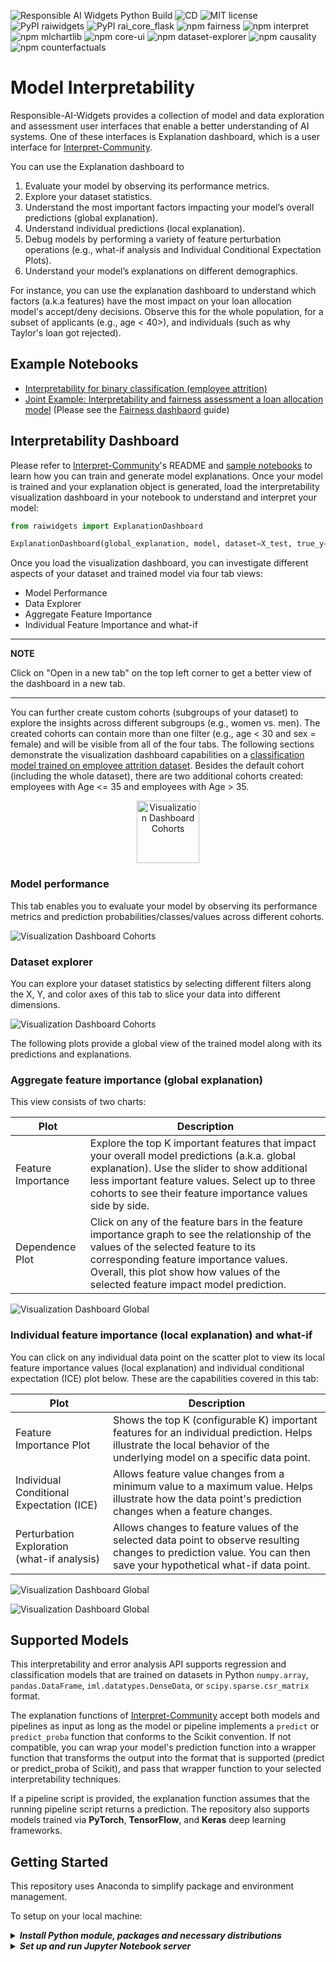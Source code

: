 ![Responsible AI Widgets Python Build](https://github.com/microsoft/responsible-ai-widgets/workflows/Responsible%20AI%20Widgets/badge.svg) ![CD](https://github.com/microsoft/responsible-ai-widgets/workflows/CD/badge.svg) ![MIT license](https://img.shields.io/badge/License-MIT-blue.svg) ![PyPI raiwidgets](https://img.shields.io/pypi/v/raiwidgets?color=blue) ![PyPI rai_core_flask](https://img.shields.io/pypi/v/rai_core_flask?color=blue) ![npm fairness](https://img.shields.io/npm/v/@responsible-ai/fairness?label=npm%20%40responsible-ai%2Ffairness) ![npm interpret](https://img.shields.io/npm/v/@responsible-ai/interpret?label=npm%20%40responsible-ai%2Finterpret) ![npm mlchartlib](https://img.shields.io/npm/v/@responsible-ai/mlchartlib?label=npm%20%40responsible-ai%2Fmlchartlib) ![npm core-ui](https://img.shields.io/npm/v/@responsible-ai/core-ui?label=npm%20%40responsible-ai%2Fcore-ui) ![npm dataset-explorer](https://img.shields.io/npm/v/@responsible-ai/dataset-explorer?label=npm%20%40responsible-ai%2Fdataset-explorer) ![npm causality](https://img.shields.io/npm/v/@responsible-ai/causality?label=npm%20%40responsible-ai%2Fcausality) ![npm counterfactuals](https://img.shields.io/npm/v/@responsible-ai/counterfactuals?label=npm%20%40responsible-ai%2Fcounterfactuals)

# Model Interpretability

Responsible-AI-Widgets provides a collection of model and data exploration and assessment user interfaces that enable a better understanding of AI systems. One of these interfaces is Explanation dashboard, which is a user interface for [Interpret-Community](https://github.com/interpretml/interpret-community).

You can use the Explanation dashboard to

1. Evaluate your model by observing its performance metrics.
2. Explore your dataset statistics.
3. Understand the most important factors impacting your model’s overall predictions (global explanation).
4. Understand individual predictions (local explanation).
5. Debug models by performing a variety of feature perturbation operations (e.g., what-if analysis and Individual Conditional Expectation Plots).
6. Understand your model’s explanations on different demographics.

For instance, you can use the explanation dashboard to understand which factors (a.k.a features) have the most impact on your loan allocation model's accept/deny decisions. Observe this for the whole population, for a subset of applicants (e.g., age < 40>), and individuals (such as why Taylor's loan got rejected).

## Example Notebooks

- [Interpretability for binary classification (employee attrition)](https://github.com/microsoft/responsible-ai-widgets/blob/master/notebooks/individual-dashboards/explanation-dashboard/explanation-dashboard-employee-attrition.ipynb)
- [Joint Example: Interpretability and fairness assessment a loan allocation model](https://github.com/microsoft/responsible-ai-widgets/blob/master/notebooks/individual-dashboards/fairness-explanation-dashboard-loan-allocation.ipynb) (Please see the [Fairness dashbaord](./fairness-dashboard-README.md) guide)

<a name="interpretability dashboard"></a>

## Interpretability Dashboard

Please refer to [Interpret-Community](https://github.com/interpretml/interpret-community)'s README and [sample notebooks](https://github.com/interpretml/interpret-community/tree/master/notebooks) to learn how you can train and generate model explanations. Once your model is trained and your explanation object is generated, load the interpretability visualization dashboard in your notebook to understand and interpret your model:

```python
from raiwidgets import ExplanationDashboard

ExplanationDashboard(global_explanation, model, dataset=X_test, true_y=y_test)
```

Once you load the visualization dashboard, you can investigate different aspects of your dataset and trained model via four tab views:

- Model Performance
- Data Explorer
- Aggregate Feature Importance
- Individual Feature Importance and what-if

---

**NOTE**

Click on "Open in a new tab" on the top left corner to get a better view of the dashboard in a new tab.

---

You can further create custom cohorts (subgroups of your dataset) to explore the insights across different subgroups (e.g., women vs. men). The created cohorts can contain more than one filter (e.g., age < 30 and sex = female) and will be visible from all of the four tabs. The following sections demonstrate the visualization dashboard capabilities on a [classification model trained on employee attrition dataset](https://github.com/microsoft/responsible-ai-widgets/blob/master/notebooks/interpretability-dashboard-employee-attrition.ipynb). Besides the default cohort (including the whole dataset), there are two additional cohorts created: employees with Age <= 35 and employees with Age > 35.

<p align="center">
<img src="./img/Interpretability-Cohorts.png" alt="Visualization Dashboard Cohorts" width="100"/>

</p>

### Model performance

This tab enables you to evaluate your model by observing its performance metrics and prediction probabilities/classes/values across different cohorts.

![Visualization Dashboard Cohorts](./img/Interpretability-ModelPerformance.png)

### Dataset explorer

You can explore your dataset statistics by selecting different filters along the X, Y, and color axes of this tab to slice your data into different dimensions.

![Visualization Dashboard Cohorts](./img/Interpretability-DatasetExplorer.png)

The following plots provide a global view of the trained model along with its predictions and explanations.

### Aggregate feature importance (global explanation)

This view consists of two charts:

| Plot               | Description                                                                                                                                                                                                                                                        |
| ------------------ | ------------------------------------------------------------------------------------------------------------------------------------------------------------------------------------------------------------------------------------------------------------------ |
| Feature Importance | Explore the top K important features that impact your overall model predictions (a.k.a. global explanation). Use the slider to show additional less important feature values. Select up to three cohorts to see their feature importance values side by side.      |
| Dependence Plot    | Click on any of the feature bars in the feature importance graph to see the relationship of the values of the selected feature to its corresponding feature importance values. Overall, this plot show how values of the selected feature impact model prediction. |

![Visualization Dashboard Global](./img/Interpretability-GlobalExplanation.png)

### Individual feature importance (local explanation) and what-if

You can click on any individual data point on the scatter plot to view its local feature importance values (local explanation) and individual conditional expectation (ICE) plot below. These are the capabilities covered in this tab:

| Plot                                        | Description                                                                                                                                                             |
| ------------------------------------------- | ----------------------------------------------------------------------------------------------------------------------------------------------------------------------- |
| Feature Importance Plot                     | Shows the top K (configurable K) important features for an individual prediction. Helps illustrate the local behavior of the underlying model on a specific data point. |
| Individual Conditional Expectation (ICE)    | Allows feature value changes from a minimum value to a maximum value. Helps illustrate how the data point's prediction changes when a feature changes.                  |
| Perturbation Exploration (what-if analysis) | Allows changes to feature values of the selected data point to observe resulting changes to prediction value. You can then save your hypothetical what-if data point.   |

![Visualization Dashboard Global](./img/Interpretability-LocalExplanation.png)

![Visualization Dashboard Global](./img/Interpretability-WhatIf.gif)

<a name="error analysis dashboard "></a>

## Supported Models

This interpretability and error analysis API supports regression and classification models that are trained on datasets in Python `numpy.array`, `pandas.DataFrame`, `iml.datatypes.DenseData`, or `scipy.sparse.csr_matrix` format.

The explanation functions of [Interpret-Community](https://github.com/interpretml/interpret-community) accept both models and pipelines as input as long as the model or pipeline implements a `predict` or `predict_proba` function that conforms to the Scikit convention. If not compatible, you can wrap your model's prediction function into a wrapper function that transforms the output into the format that is supported (predict or predict_proba of Scikit), and pass that wrapper function to your selected interpretability techniques.

If a pipeline script is provided, the explanation function assumes that the running pipeline script returns a prediction. The repository also supports models trained via **PyTorch**, **TensorFlow**, and **Keras** deep learning frameworks.

<a name="getting started"></a>

## Getting Started

This repository uses Anaconda to simplify package and environment management.

To setup on your local machine:

<details><summary><strong><em>Install Python module, packages and necessary distributions</em></strong></summary>

```
pip install raiwidgets
```

If you intend to run repository tests:

```
pip install -r requirements.txt
```

</details>

<details>
<summary><strong><em>Set up and run Jupyter Notebook server </em></strong></summary>

Install and run Jupyter Notebook

```
if needed:
          pip install jupyter
then:
jupyter notebook
```

</details>
